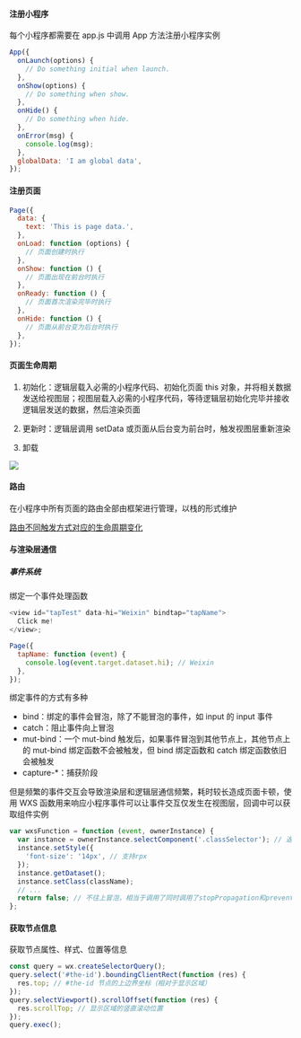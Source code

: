 #### 注册小程序

每个小程序都需要在 app.js 中调用 App 方法注册小程序实例

```js
App({
  onLaunch(options) {
    // Do something initial when launch.
  },
  onShow(options) {
    // Do something when show.
  },
  onHide() {
    // Do something when hide.
  },
  onError(msg) {
    console.log(msg);
  },
  globalData: 'I am global data',
});
```

#### 注册页面

```js
Page({
  data: {
    text: 'This is page data.',
  },
  onLoad: function (options) {
    // 页面创建时执行
  },
  onShow: function () {
    // 页面出现在前台时执行
  },
  onReady: function () {
    // 页面首次渲染完毕时执行
  },
  onHide: function () {
    // 页面从前台变为后台时执行
  },
});
```

#### 页面生命周期

1. 初始化：逻辑层载入必需的小程序代码、初始化页面 this 对象，并将相关数据发送给视图层；视图层载入必需的小程序代码，等待逻辑层初始化完毕并接收逻辑层发送的数据，然后渲染页面

2. 更新时：逻辑层调用 setData 或页面从后台变为前台时，触发视图层重新渲染

3. 卸载

![](https://res.wx.qq.com/wxdoc/dist/assets/img/page-lifecycle.2e646c86.png)

#### 路由

在小程序中所有页面的路由全部由框架进行管理，以栈的形式维护

[路由不同触发方式对应的生命周期变化](https://developers.weixin.qq.com/miniprogram/dev/framework/app-service/route.html)

#### 与渲染层通信

##### 事件系统

绑定一个事件处理函数

```js
<view id="tapTest" data-hi="Weixin" bindtap="tapName">
  Click me!
</view>;

Page({
  tapName: function (event) {
    console.log(event.target.dataset.hi); // Weixin
  },
});
```

绑定事件的方式有多种

- bind：绑定的事件会冒泡，除了不能冒泡的事件，如 input 的 input 事件
- catch：阻止事件向上冒泡
- mut-bind：一个 mut-bind 触发后，如果事件冒泡到其他节点上，其他节点上的 mut-bind 绑定函数不会被触发，但 bind 绑定函数和 catch 绑定函数依旧会被触发
- capture-\*：捕获阶段

但是频繁的事件交互会导致渲染层和逻辑层通信频繁，耗时较长造成页面卡顿，使用 WXS 函数用来响应小程序事件可以让事件交互仅发生在视图层，回调中可以获取组件实例

```js
var wxsFunction = function (event, ownerInstance) {
  var instance = ownerInstance.selectComponent('.classSelector'); // 返回组件的实例
  instance.setStyle({
    'font-size': '14px', // 支持rpx
  });
  instance.getDataset();
  instance.setClass(className);
  // ...
  return false; // 不往上冒泡，相当于调用了同时调用了stopPropagation和preventDefault
};
```

#### 获取节点信息

获取节点属性、样式、位置等信息

```js
const query = wx.createSelectorQuery();
query.select('#the-id').boundingClientRect(function (res) {
  res.top; // #the-id 节点的上边界坐标（相对于显示区域）
});
query.selectViewport().scrollOffset(function (res) {
  res.scrollTop; // 显示区域的竖直滚动位置
});
query.exec();
```
